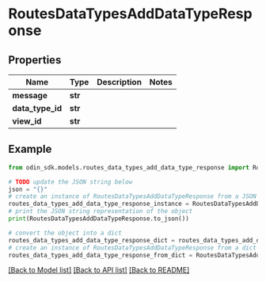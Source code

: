 # RoutesDataTypesAddDataTypeResponse


## Properties

Name | Type | Description | Notes
------------ | ------------- | ------------- | -------------
**message** | **str** |  | 
**data_type_id** | **str** |  | 
**view_id** | **str** |  | 

## Example

```python
from odin_sdk.models.routes_data_types_add_data_type_response import RoutesDataTypesAddDataTypeResponse

# TODO update the JSON string below
json = "{}"
# create an instance of RoutesDataTypesAddDataTypeResponse from a JSON string
routes_data_types_add_data_type_response_instance = RoutesDataTypesAddDataTypeResponse.from_json(json)
# print the JSON string representation of the object
print(RoutesDataTypesAddDataTypeResponse.to_json())

# convert the object into a dict
routes_data_types_add_data_type_response_dict = routes_data_types_add_data_type_response_instance.to_dict()
# create an instance of RoutesDataTypesAddDataTypeResponse from a dict
routes_data_types_add_data_type_response_from_dict = RoutesDataTypesAddDataTypeResponse.from_dict(routes_data_types_add_data_type_response_dict)
```
[[Back to Model list]](../README.md#documentation-for-models) [[Back to API list]](../README.md#documentation-for-api-endpoints) [[Back to README]](../README.md)


